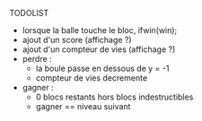 TODOLIST

- lorsque la balle touche le bloc, ifwin(win);
- ajout d'un score (affichage ?)
- ajout d'un compteur de vies (affichage ?)
- perdre :
  - la boule passe en dessous de y = -1
  - compteur de vies decremente
- gagner :
  - 0 blocs restants hors blocs indestructibles
  - gagner == niveau suivant
